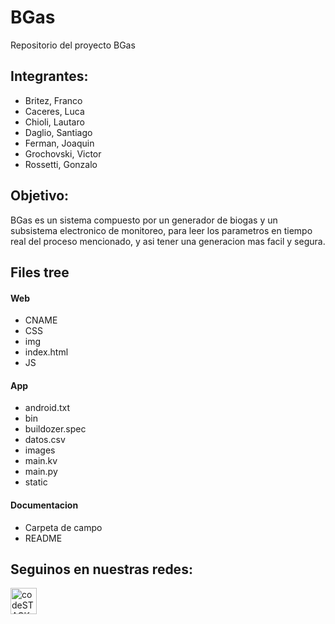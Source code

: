 # BGas
Repositorio del proyecto BGas

## Integrantes:
- Britez, Franco
- Caceres, Luca
- Chioli, Lautaro
- Daglio, Santiago
- Ferman, Joaquin
- Grochovski, Victor
- Rossetti, Gonzalo

## Objetivo:
BGas es un sistema compuesto por un generador de biogas y un subsistema electronico de monitoreo, para leer los parametros en tiempo real del proceso mencionado, y asi tener una generacion mas facil y segura.

## Files tree

#### Web
- CNAME
- CSS
- img
- index.html
- JS
#### App
- android.txt
- bin
- buildozer.spec
- datos.csv
- images
- main.kv
- main.py
- static
#### Documentacion
- Carpeta de campo
- README
## Seguinos en nuestras redes:

[<img align="left" alt="codeSTACKr | Instagram" width="42px" src="https://cdn.jsdelivr.net/npm/simple-icons@v3/icons/instagram.svg" />][instagram]



[instagram]: https://instagram.com/proyecto.bgas/
